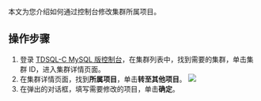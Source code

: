 
本文为您介绍如何通过控制台修改集群所属项目。

## 操作步骤
1. 登录 [TDSQL-C MySQL 版控制台](https://console.cloud.tencent.com/cynosdb)，在集群列表中，找到需要的集群，单击集群 ID，进入集群详情页面。
2. 在集群详情页面，找到**所属项目**，单击**转至其他项目**。
![](https://main.qcloudimg.com/raw/588f476830518115a1e91d8a9755cfe4.png)
3. 在弹出的对话框，填写需要修改的项目，单击**确定**。

